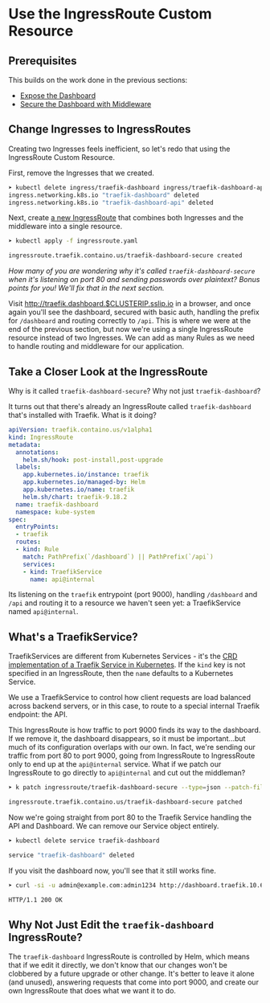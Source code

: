# Use the IngressRoute Custom Resource

## Prerequisites

This builds on the work done in the previous sections:

- [Expose the Dashboard](../01-Expose-the-Dashboard/README.md)
- [Secure the Dashboard with Middleware](../02-Expose-the-Dashboard/README.md)

## Change Ingresses to IngressRoutes

Creating two Ingresses feels inefficient, so let's redo that using the IngressRoute Custom Resource.

First, remove the Ingresses that we created.

```bash
➤ kubectl delete ingress/traefik-dashboard ingress/traefik-dashboard-api
ingress.networking.k8s.io "traefik-dashboard" deleted
ingress.networking.k8s.io "traefik-dashboard-api" deleted
```

Next, create [a new IngressRoute](ingressroute.yaml) that combines both Ingresses and the middleware into a single resource.

```bash
➤ kubectl apply -f ingressroute.yaml

ingressroute.traefik.containo.us/traefik-dashboard-secure created
```

_How many of you are wondering why it's called `traefik-dashboard-secure` when it's listening on port 80 and sending passwords over plaintext? Bonus points for you! We'll fix that in the next section._

Visit http://traefik.dashboard.$CLUSTERIP.sslip.io in a browser, and once again you'll see the dashboard, secured with basic auth, handling the prefix for `/dashboard` and routing correctly to `/api`. This is where we were at the end of the previous section, but now we're using a single IngressRoute resource instead of two Ingresses. We can add as many Rules as we need to handle routing and middleware for our application.

## Take a Closer Look at the IngressRoute

Why is it called `traefik-dashboard-secure`? Why not just `traefik-dashboard`?

It turns out that there's already an IngressRoute called `traefik-dashboard` that's installed with Traefik. What is it doing?

```yaml
apiVersion: traefik.containo.us/v1alpha1
kind: IngressRoute
metadata:
  annotations:
    helm.sh/hook: post-install,post-upgrade
  labels:
    app.kubernetes.io/instance: traefik
    app.kubernetes.io/managed-by: Helm
    app.kubernetes.io/name: traefik
    helm.sh/chart: traefik-9.18.2
  name: traefik-dashboard
  namespace: kube-system
spec:
  entryPoints:
  - traefik
  routes:
  - kind: Rule
    match: PathPrefix(`/dashboard`) || PathPrefix(`/api`)
    services:
    - kind: TraefikService
      name: api@internal
```

Its listening on the `traefik` entrypoint (port 9000), handling `/dashboard` and `/api` and routing it to a resource we haven't seen yet: a TraefikService named `api@internal`.

## What's a TraefikService?

TraefikServices are different from Kubernetes Services - it's the [CRD implementation of a Traefik Service in Kubernetes](https://doc.traefik.io/traefik/routing/providers/kubernetes-crd/#kind-traefikservice). If the `kind` key is not specified in an IngressRoute, then the `name` defaults to a Kubernetes Service.

We use a TraefikService to control how client requests are load balanced across backend servers, or in this case, to route to a special internal Traefik endpoint: the API.

This IngressRoute is how traffic to port 9000 finds its way to the dashboard. If we remove it, the dashboard disappears, so it must be important...but much of its configuration overlaps with our own. In fact, we're sending our traffic from port 80 to port 9000, going from IngressRoute to IngressRoute only to end up at the `api@internal` service. What if we patch our IngressRoute to go directly to `api@internal` and cut out the middleman?

```bash
➤ k patch ingressroute/traefik-dashboard-secure --type=json --patch-file patch-dashboard-service.yaml

ingressroute.traefik.containo.us/traefik-dashboard-secure patched
```

Now we're going straight from port 80 to the Traefik Service handling the API and Dashboard. We can remove our Service object entirely.

```bash
➤ kubectl delete service traefik-dashboard

service "traefik-dashboard" deleted
```

If you visit the dashboard now, you'll see that it still works fine.

```bash
➤ curl -si -u admin@example.com:admin1234 http://dashboard.traefik.10.68.0.70.sslip.io/ | head -n 1

HTTP/1.1 200 OK
```

## Why Not Just Edit the `traefik-dashboard` IngressRoute?

The `traefik-dashboard` IngressRoute is controlled by Helm, which means that if we edit it directly, we don't know that our changes won't be clobbered by a future upgrade or other change. It's better to leave it alone (and unused), answering requests that come into port 9000, and create our own IngressRoute that does what we want it to do.
